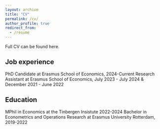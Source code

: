 ```yaml
---
layout: archive
title: "CV"
permalink: /cv/
author_profile: true
redirect_from:
  - /resume
---
```


Full CV can be found here.

## Job experience
PhD Candidate at Erasmus School of Economics, 2024-Current
Research Assistant at Erasmus School of Economics, July 2023 - July 2024 & December 2021 - June 2022

## Education
MPhil in Economics at the Tinbergen Insistute 2022-2024
Bachelor in Econometrics and Operations Research at Erasmus University Rotterdam, 2019-2022

